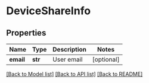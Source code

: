 # DeviceShareInfo

## Properties
Name | Type | Description | Notes
------------ | ------------- | ------------- | -------------
**email** | **str** | User email | [optional] 

[[Back to Model list]](../README.md#documentation-for-models) [[Back to API list]](../README.md#documentation-for-api-endpoints) [[Back to README]](../README.md)


